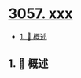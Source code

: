 # [3057. xxx](https://github.com/Tdahuyou/TNotes.leetcode/tree/main/notes/3057.%20xxx)

<!-- region:toc -->

- [1. 📝 概述](#1--概述)

<!-- endregion:toc -->

## 1. 📝 概述
